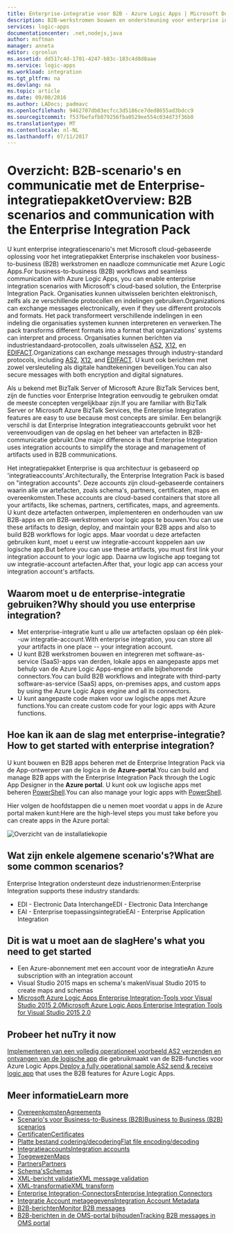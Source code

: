 ```yaml
---
title: Enterprise-integratie voor B2B - Azure Logic Apps | Microsoft Docs
description: B2B-werkstromen bouwen en ondersteuning voor enterprise integration-scenario's voor logische apps met de Enterprise-integratiepakket
services: logic-apps
documentationcenter: .net,nodejs,java
author: msftman
manager: anneta
editor: cgronlun
ms.assetid: dd517c4d-1701-4247-b83c-183c4d8d8aae
ms.service: logic-apps
ms.workload: integration
ms.tgt_pltfrm: na
ms.devlang: na
ms.topic: article
ms.date: 09/08/2016
ms.author: LADocs; padmavc
ms.openlocfilehash: 9462707db03ecfcc3d5186ce7ded8655ad3bdcc9
ms.sourcegitcommit: f537befafb079256fba0529ee554c034d73f36b0
ms.translationtype: MT
ms.contentlocale: nl-NL
ms.lasthandoff: 07/11/2017
---
```

# <a name="overview-b2b-scenarios-and-communication-with-the-enterprise-integration-pack"></a><span data-ttu-id="7c4ad-103">Overzicht: B2B-scenario's en communicatie met de Enterprise-integratiepakket</span><span class="sxs-lookup"><span data-stu-id="7c4ad-103">Overview: B2B scenarios and communication with the Enterprise Integration Pack</span></span>

<span data-ttu-id="7c4ad-104">U kunt enterprise integratiescenario's met Microsoft cloud-gebaseerde oplossing voor het integratiepakket Enterprise inschakelen voor business-to-business (B2B) werkstromen en naadloze communicatie met Azure Logic Apps.</span><span class="sxs-lookup"><span data-stu-id="7c4ad-104">For business-to-business (B2B) workflows and seamless communication with Azure Logic Apps, you can enable enterprise integration scenarios with Microsoft's cloud-based solution, the Enterprise Integration Pack.</span></span> <span data-ttu-id="7c4ad-105">Organisaties kunnen uitwisselen berichten elektronisch, zelfs als ze verschillende protocollen en indelingen gebruiken.</span><span class="sxs-lookup"><span data-stu-id="7c4ad-105">Organizations can exchange messages electronically, even if they use different protocols and formats.</span></span> <span data-ttu-id="7c4ad-106">Het pack transformeert verschillende indelingen in een indeling die organisaties systemen kunnen interpreteren en verwerken.</span><span class="sxs-lookup"><span data-stu-id="7c4ad-106">The pack transforms different formats into a format that organizations' systems can interpret and process.</span></span> <span data-ttu-id="7c4ad-107">Organisaties kunnen berichten via industriestandaard-protocollen, zoals uitwisselen [AS2](../logic-apps/logic-apps-enterprise-integration-as2.md), [X12](logic-apps-enterprise-integration-x12.md), en [EDIFACT](../logic-apps/logic-apps-enterprise-integration-edifact.md).</span><span class="sxs-lookup"><span data-stu-id="7c4ad-107">Organizations can exchange messages through industry-standard protocols, including [AS2](../logic-apps/logic-apps-enterprise-integration-as2.md), [X12](logic-apps-enterprise-integration-x12.md), and [EDIFACT](../logic-apps/logic-apps-enterprise-integration-edifact.md).</span></span> <span data-ttu-id="7c4ad-108">U kunt ook berichten met zowel versleuteling als digitale handtekeningen beveiligen.</span><span class="sxs-lookup"><span data-stu-id="7c4ad-108">You can also secure messages with both encryption and digital signatures.</span></span>

<span data-ttu-id="7c4ad-109">Als u bekend met BizTalk Server of Microsoft Azure BizTalk Services bent, zijn de functies voor Enterprise Integration eenvoudig te gebruiken omdat de meeste concepten vergelijkbaar zijn.</span><span class="sxs-lookup"><span data-stu-id="7c4ad-109">If you are familiar with BizTalk Server or Microsoft Azure BizTalk Services, the Enterprise Integration features are easy to use because most concepts are similar.</span></span> <span data-ttu-id="7c4ad-110">Een belangrijk verschil is dat Enterprise Integration integratieaccounts gebruikt voor het vereenvoudigen van de opslag en het beheer van artefacten in B2B-communicatie gebruikt.</span><span class="sxs-lookup"><span data-stu-id="7c4ad-110">One major difference is that Enterprise Integration uses integration accounts to simplify the storage and management of artifacts used in B2B communications.</span></span> 

<span data-ttu-id="7c4ad-111">Het integratiepakket Enterprise is qua architectuur is gebaseerd op 'integratieaccounts'.</span><span class="sxs-lookup"><span data-stu-id="7c4ad-111">Architecturally, the Enterprise Integration Pack is based on "integration accounts".</span></span> <span data-ttu-id="7c4ad-112">Deze accounts zijn cloud-gebaseerde containers waarin alle uw artefacten, zoals schema's, partners, certificaten, maps en overeenkomsten.</span><span class="sxs-lookup"><span data-stu-id="7c4ad-112">These accounts are cloud-based containers that store all your artifacts, like schemas, partners, certificates, maps, and agreements.</span></span> <span data-ttu-id="7c4ad-113">U kunt deze artefacten ontwerpen, implementeren en onderhouden van uw B2B-apps en om B2B-werkstromen voor logic apps te bouwen.</span><span class="sxs-lookup"><span data-stu-id="7c4ad-113">You can use these artifacts to design, deploy, and maintain your B2B apps and also to build B2B workflows for logic apps.</span></span> <span data-ttu-id="7c4ad-114">Maar voordat u deze artefacten gebruiken kunt, moet u eerst uw integratie-account koppelen aan uw logische app.</span><span class="sxs-lookup"><span data-stu-id="7c4ad-114">But before you can use these artifacts, you must first link your integration account to your logic app.</span></span> <span data-ttu-id="7c4ad-115">Daarna uw logische app toegang tot uw integratie-account artefacten.</span><span class="sxs-lookup"><span data-stu-id="7c4ad-115">After that, your logic app can access your integration account's artifacts.</span></span>

## <a name="why-should-you-use-enterprise-integration"></a><span data-ttu-id="7c4ad-116">Waarom moet u de enterprise-integratie gebruiken?</span><span class="sxs-lookup"><span data-stu-id="7c4ad-116">Why should you use enterprise integration?</span></span>

* <span data-ttu-id="7c4ad-117">Met enterprise-integratie kunt u alle uw artefacten opslaan op één plek--uw integratie-account.</span><span class="sxs-lookup"><span data-stu-id="7c4ad-117">With enterprise integration, you can store all your artifacts in one place -- your integration account.</span></span>
* <span data-ttu-id="7c4ad-118">U kunt B2B werkstromen bouwen en integreren met software-as-service (SaaS)-apps van derden, lokale apps en aangepaste apps met behulp van de Azure Logic Apps-engine en alle bijbehorende connectors.</span><span class="sxs-lookup"><span data-stu-id="7c4ad-118">You can build B2B workflows and integrate with third-party software-as-service (SaaS) apps, on-premises apps, and custom apps by using the Azure Logic Apps engine and all its connectors.</span></span>
* <span data-ttu-id="7c4ad-119">U kunt aangepaste code maken voor uw logische apps met Azure functions.</span><span class="sxs-lookup"><span data-stu-id="7c4ad-119">You can create custom code for your logic apps with Azure functions.</span></span>

## <a name="how-to-get-started-with-enterprise-integration"></a><span data-ttu-id="7c4ad-120">Hoe kan ik aan de slag met enterprise-integratie?</span><span class="sxs-lookup"><span data-stu-id="7c4ad-120">How to get started with enterprise integration?</span></span>

<span data-ttu-id="7c4ad-121">U kunt bouwen en B2B apps beheren met de Enterprise Integration Pack via de App-ontwerper van de logica in de **Azure-portal**.</span><span class="sxs-lookup"><span data-stu-id="7c4ad-121">You can build and manage B2B apps with the Enterprise Integration Pack through the Logic App Designer in the **Azure portal**.</span></span> <span data-ttu-id="7c4ad-122">U kunt ook uw logische apps met beheren [PowerShell](https://msdn.microsoft.com/library/azure/mt652195.aspx "Logic apps PowerShell-onderwerpen").</span><span class="sxs-lookup"><span data-stu-id="7c4ad-122">You can also manage your logic apps with [PowerShell](https://msdn.microsoft.com/library/azure/mt652195.aspx "Logic apps PowerShell topics").</span></span>

<span data-ttu-id="7c4ad-123">Hier volgen de hoofdstappen die u nemen moet voordat u apps in de Azure portal maken kunt:</span><span class="sxs-lookup"><span data-stu-id="7c4ad-123">Here are the high-level steps you must take before you can create apps in the Azure portal:</span></span>

![Overzicht van de installatiekopie](media/logic-apps-enterprise-integration-overview/overview-0.png)  

## <a name="what-are-some-common-scenarios"></a><span data-ttu-id="7c4ad-125">Wat zijn enkele algemene scenario's?</span><span class="sxs-lookup"><span data-stu-id="7c4ad-125">What are some common scenarios?</span></span>

<span data-ttu-id="7c4ad-126">Enterprise Integration ondersteunt deze industrienormen:</span><span class="sxs-lookup"><span data-stu-id="7c4ad-126">Enterprise Integration supports these industry standards:</span></span>

* <span data-ttu-id="7c4ad-127">EDI - Electronic Data Interchange</span><span class="sxs-lookup"><span data-stu-id="7c4ad-127">EDI - Electronic Data Interchange</span></span>
* <span data-ttu-id="7c4ad-128">EAI - Enterprise toepassingsintegratie</span><span class="sxs-lookup"><span data-stu-id="7c4ad-128">EAI - Enterprise Application Integration</span></span>

## <a name="heres-what-you-need-to-get-started"></a><span data-ttu-id="7c4ad-129">Dit is wat u moet aan de slag</span><span class="sxs-lookup"><span data-stu-id="7c4ad-129">Here's what you need to get started</span></span>

* <span data-ttu-id="7c4ad-130">Een Azure-abonnement met een account voor de integratie</span><span class="sxs-lookup"><span data-stu-id="7c4ad-130">An Azure subscription with an integration account</span></span>
* <span data-ttu-id="7c4ad-131">Visual Studio 2015 maps en schema's maken</span><span class="sxs-lookup"><span data-stu-id="7c4ad-131">Visual Studio 2015 to create maps and schemas</span></span>
* [<span data-ttu-id="7c4ad-132">Microsoft Azure Logic Apps Enterprise Integration-Tools voor Visual Studio 2015 2.0</span><span class="sxs-lookup"><span data-stu-id="7c4ad-132">Microsoft Azure Logic Apps Enterprise Integration Tools for Visual Studio 2015 2.0</span></span>](https://aka.ms/vsmapsandschemas)  

## <a name="try-it-now"></a><span data-ttu-id="7c4ad-133">Probeer het nu</span><span class="sxs-lookup"><span data-stu-id="7c4ad-133">Try it now</span></span>

<span data-ttu-id="7c4ad-134">[Implementeren van een volledig operationeel voorbeeld AS2 verzenden en ontvangen van de logische app](https://github.com/Azure/azure-quickstart-templates/tree/master/201-logic-app-as2-send-receive) die gebruikmaakt van de B2B-functies voor Azure Logic Apps.</span><span class="sxs-lookup"><span data-stu-id="7c4ad-134">[Deploy a fully operational sample AS2 send & receive logic app](https://github.com/Azure/azure-quickstart-templates/tree/master/201-logic-app-as2-send-receive) that uses the B2B features for Azure Logic Apps.</span></span>

## <a name="learn-more"></a><span data-ttu-id="7c4ad-135">Meer informatie</span><span class="sxs-lookup"><span data-stu-id="7c4ad-135">Learn more</span></span>
* [<span data-ttu-id="7c4ad-136">Overeenkomsten</span><span class="sxs-lookup"><span data-stu-id="7c4ad-136">Agreements</span></span>](../logic-apps/logic-apps-enterprise-integration-agreements.md "meer informatie over enterprise integration-overeenkomsten")
* [<span data-ttu-id="7c4ad-137">Scenario's voor Business-to-Business (B2B)</span><span class="sxs-lookup"><span data-stu-id="7c4ad-137">Business to Business (B2B) scenarios</span></span>](../logic-apps/logic-apps-enterprise-integration-b2b.md "informatie over het maken van logische apps met B2B-functies")  
* [<span data-ttu-id="7c4ad-138">Certificaten</span><span class="sxs-lookup"><span data-stu-id="7c4ad-138">Certificates</span></span>](logic-apps-enterprise-integration-certificates.md "meer informatie over certificaten voor ondernemingen-integratie")
* [<span data-ttu-id="7c4ad-139">Platte bestand codering/decodering</span><span class="sxs-lookup"><span data-stu-id="7c4ad-139">Flat file encoding/decoding</span></span>](logic-apps-enterprise-integration-flatfile.md "informatie over het coderen en decoderen plat bestand-inhoud")  
* [<span data-ttu-id="7c4ad-140">Integratieaccounts</span><span class="sxs-lookup"><span data-stu-id="7c4ad-140">Integration accounts</span></span>](../logic-apps/logic-apps-enterprise-integration-accounts.md "meer informatie over integratieaccounts")
* [<span data-ttu-id="7c4ad-141">Toegewezen</span><span class="sxs-lookup"><span data-stu-id="7c4ad-141">Maps</span></span>](../logic-apps/logic-apps-enterprise-integration-maps.md "meer informatie over enterprise integration maps")
* [<span data-ttu-id="7c4ad-142">Partners</span><span class="sxs-lookup"><span data-stu-id="7c4ad-142">Partners</span></span>](logic-apps-enterprise-integration-partners.md "meer informatie over enterprise integration-partners")
* [<span data-ttu-id="7c4ad-143">Schema's</span><span class="sxs-lookup"><span data-stu-id="7c4ad-143">Schemas</span></span>](logic-apps-enterprise-integration-schemas.md "meer informatie over enterprise integration-schema's")
* [<span data-ttu-id="7c4ad-144">XML-bericht validatie</span><span class="sxs-lookup"><span data-stu-id="7c4ad-144">XML message validation</span></span>](logic-apps-enterprise-integration-xml.md "informatie over het valideren van XML-berichten met Logic apps")
* [<span data-ttu-id="7c4ad-145">XML-transformatie</span><span class="sxs-lookup"><span data-stu-id="7c4ad-145">XML transform</span></span>](logic-apps-enterprise-integration-transform.md "meer informatie over enterprise integration maps")
* [<span data-ttu-id="7c4ad-146">Enterprise Integration-Connectors</span><span class="sxs-lookup"><span data-stu-id="7c4ad-146">Enterprise Integration Connectors</span></span>](../connectors/apis-list.md "meer informatie over enterprise integration pack-connectors")
* [<span data-ttu-id="7c4ad-147">Integratie Account metagegevens</span><span class="sxs-lookup"><span data-stu-id="7c4ad-147">Integration Account Metadata</span></span>](../logic-apps/logic-apps-enterprise-integration-metadata.md "meer informatie over de metagegevens van de integratie-account")
* [<span data-ttu-id="7c4ad-148">B2B-berichten</span><span class="sxs-lookup"><span data-stu-id="7c4ad-148">Monitor B2B messages</span></span>](logic-apps-monitor-b2b-message.md "meer informatie over het bewaken van B2B-berichten")
* [<span data-ttu-id="7c4ad-149">B2B-berichten in de OMS-portal bijhouden</span><span class="sxs-lookup"><span data-stu-id="7c4ad-149">Tracking B2B messages in OMS portal</span></span>](logic-apps-track-b2b-messages-omsportal.md "meer informatie over het bijhouden van B2B-berichten in de OMS-portal")

